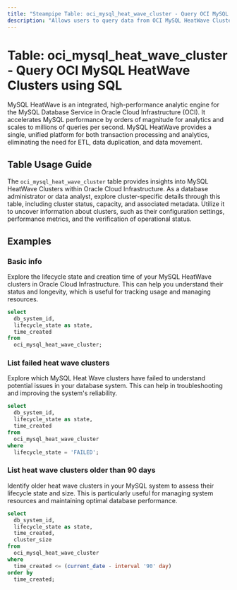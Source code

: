 ```yaml
---
title: "Steampipe Table: oci_mysql_heat_wave_cluster - Query OCI MySQL HeatWave Clusters using SQL"
description: "Allows users to query data from OCI MySQL HeatWave Clusters."
---
```


# Table: oci_mysql_heat_wave_cluster - Query OCI MySQL HeatWave Clusters using SQL

MySQL HeatWave is an integrated, high-performance analytic engine for the MySQL Database Service in Oracle Cloud Infrastructure (OCI). It accelerates MySQL performance by orders of magnitude for analytics and scales to millions of queries per second. MySQL HeatWave provides a single, unified platform for both transaction processing and analytics, eliminating the need for ETL, data duplication, and data movement.

## Table Usage Guide

The `oci_mysql_heat_wave_cluster` table provides insights into MySQL HeatWave Clusters within Oracle Cloud Infrastructure. As a database administrator or data analyst, explore cluster-specific details through this table, including cluster status, capacity, and associated metadata. Utilize it to uncover information about clusters, such as their configuration settings, performance metrics, and the verification of operational status.

## Examples

### Basic info
Explore the lifecycle state and creation time of your MySQL HeatWave clusters in Oracle Cloud Infrastructure. This can help you understand their status and longevity, which is useful for tracking usage and managing resources.

```sql
select
  db_system_id,
  lifecycle_state as state,
  time_created
from
  oci_mysql_heat_wave_cluster;
```

### List failed heat wave clusters
Explore which MySQL Heat Wave clusters have failed to understand potential issues in your database system. This can help in troubleshooting and improving the system's reliability.

```sql
select
  db_system_id,
  lifecycle_state as state,
  time_created
from
  oci_mysql_heat_wave_cluster
where
  lifecycle_state = 'FAILED';
```

### List heat wave clusters older than 90 days
Identify older heat wave clusters in your MySQL system to assess their lifecycle state and size. This is particularly useful for managing system resources and maintaining optimal database performance.

```sql
select
  db_system_id,
  lifecycle_state as state,
  time_created,
  cluster_size
from
  oci_mysql_heat_wave_cluster
where
  time_created <= (current_date - interval '90' day)
order by
  time_created;
```